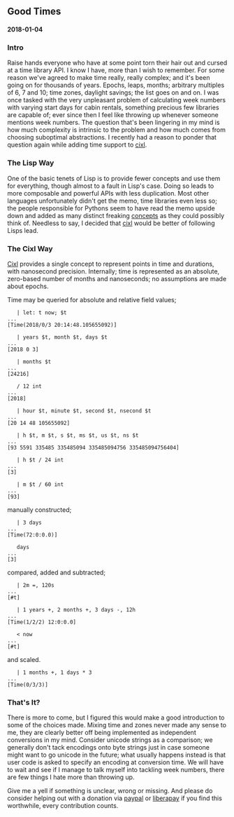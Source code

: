 ## Good Times
#### 2018-01-04

### Intro
Raise hands everyone who have at some point torn their hair out and cursed at a time library API. I know I have, more than I wish to remember. For some reason we've agreed to make time really, really complex; and it's been going on for thousands of years. Epochs, leaps, months; arbitrary multiples of 6, 7 and 10; time zones, daylight savings; the list goes on and on. I was once tasked with the very unpleasant problem of calculating week numbers with varying start days for cabin rentals, something precious few libraries are capable of; ever since then I feel like throwing up whenever someone mentions week numbers. The question that's been lingering in my mind is how much complexity is intrinsic to the problem and how much comes from choosing suboptimal abstractions. I recently had a reason to ponder that question again while adding time support to [cixl](https://github.com/basic-gongfu/cixl).

### The Lisp Way
One of the basic tenets of Lisp is to provide fewer concepts and use them for everything, though almost to a fault in Lisp's case. Doing so leads to more composable and powerful APIs with less duplication. Most other languages unfortunately didn't get the memo, time libraries even less so; the people responsible for Pythons seem to have read the memo upside down and added as many distinct freaking [concepts](https://docs.python.org/3.5/library/datetime.html) as they could possibly think of. Needless to say, I decided that [cixl](https://github.com/basic-gongfu/cixl) would be better of following Lisps lead.

### The Cixl Way
[Cixl](https://github.com/basic-gongfu/cixl) provides a single concept to represent points in time and durations, with nanosecond precision. Internally; time is represented as an absolute, zero-based number of months and nanoseconds; no assumptions are made about epochs.

Time may be queried for absolute and relative field values;

```
   | let: t now; $t
...
[Time(2018/0/3 20:14:48.105655092)]

   | years $t, month $t, days $t
...
[2018 0 3]

   | months $t
...
[24216]

   / 12 int
...
[2018]

   | hour $t, minute $t, second $t, nsecond $t
...
[20 14 48 105655092]

   | h $t, m $t, s $t, ms $t, us $t, ns $t
...
[93 5591 335485 335485094 335485094756 335485094756404]

   | h $t / 24 int
...
[3]

   | m $t / 60 int
...
[93]
```
manually constructed;

```
   | 3 days
...
[Time(72:0:0.0)]

   days
...
[3]
```

compared, added and subtracted;

```
   | 2m =, 120s
...
[#t]

   | 1 years +, 2 months +, 3 days -, 12h
...
[Time(1/2/2) 12:0:0.0]

   < now
...
[#t]
```

and scaled.

```
   | 1 months +, 1 days * 3
...
[Time(0/3/3)]
```

### That's It?
There is more to come, but I figured this would make a good introduction to some of the choices made. Mixing time and zones never made any sense to me, they are clearly better off being implemented as independent conversions in my mind. Consider unicode strings as a comparison; we generally don't tack encodings onto byte strings just in case someone might want to go unicode in the future; what usually happens instead is that user code is asked to specify an encoding at conversion time. We will have to wait and see if I manage to talk myself into tackling week numbers, there are few things I hate more than throwing up.

Give me a yell if something is unclear, wrong or missing. And please do consider helping out with a donation via [paypal](https://paypal.me/basicgongfu) or [liberapay](https://liberapay.com/basic-gongfu/donate) if you find this worthwhile, every contribution counts.